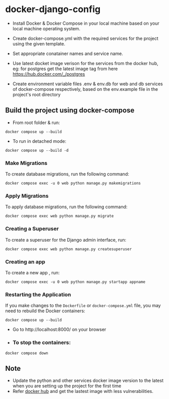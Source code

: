 # docker-django-config

+ Install Docker & Docker Compose in your local machine based on your local machine operating system. 

+ Create docker-compose.yml with the required services for the project using the given template.

+ Set appropriate conatainer names and service name. 

+ Use latest docket image verison for the services from the docker hub, eg: for postgres get the latest image tag from here https://hub.docker.com/_/postgres

+ Create environment variable files .env & env.db for web and db services of docker-compose respectively, based on the env.example file in the project's root directory

## Build the project using docker-compose

+ From root folder & run: 
```
docker compose up --build
```
+ To run in detached mode: 

```
docker compose up --build -d
```

### Make Migrations

To create database migrations, run the following command:

```
docker compose exec -u 0 web python manage.py makemigrations
```
### Apply Migrations

To apply database migrations, run the following command:

```
docker compose exec web python manage.py migrate
```

### Creating a Superuser

To create a superuser for the Django admin interface, run:

```
docker compose exec web python manage.py createsuperuser
```

### Creating an app

To create a new app , run:

```
docker compose exec -u 0 web python manage.py startapp appname
```


### Restarting the Application

If you make changes to the `Dockerfile` or `docker-compose.yml` file, you may need to rebuild the Docker containers:

```
docker compose up --build
```


+ Go to http://localhost:8000/ on your browser

+ ### To stop the containers: 

```
docker compose down
```

## Note

+ Update the python and other services docker image version to the latest when you are setting up the project for the first time
+ Refer [docker hub](https://hub.docker.com/) and get the lastest image with less vulnerabilities.  